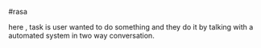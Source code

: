 #rasa 

here , task is user wanted to do something and they do it by talking with a automated system in two way conversation.